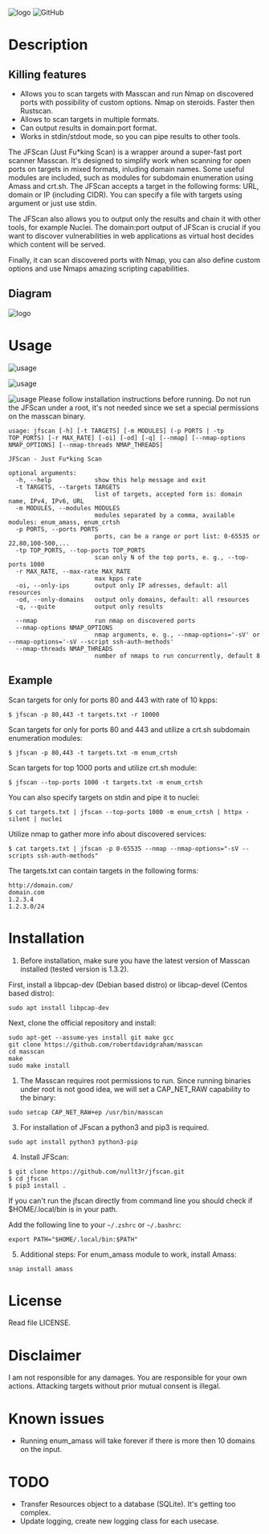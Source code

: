 ![logo](screenshots/jfscan_logo.png)
![GitHub](https://img.shields.io/github/license/nullt3r/jfscan)
# Description
## Killing features
* Allows you to scan targets with Masscan and run Nmap on discovered ports with possibility of custom options. Nmap on steroids. Faster then Rustscan.
* Allows to scan targets in multiple formats.
* Can output results in domain:port format.
* Works in stdin/stdout mode, so you can pipe results to other tools.

The JFScan (Just Fu*king Scan) is a wrapper around a super-fast port scanner Masscan. It's designed to simplify work when scanning for open ports on targets in mixed formats, inluding domain names. Some useful modules are included, such as modules for subdomain enumeration using Amass and crt.sh. The JFScan accepts a target in the following forms: URL, domain or IP (including CIDR). You can specify a file with targets using argument or just use stdin.

The JFScan also allows you to output only the results and chain it with other tools, for example Nuclei. The domain:port output of JFScan is crucial if you want to discover vulnerabilities in web applications as virtual host decides which content will be served.

Finally, it can scan discovered ports with Nmap, you can also define custom options and use Nmaps amazing scripting capabilities.

## Diagram
![logo](screenshots/for_dummies.png)

# Usage
![usage](screenshots/masscan_nmap.png)

![usage](screenshots/usage_example2.png)

![usage](screenshots/usage_example.png)
Please follow installation instructions before running. Do not run the JFScan under a root, it's not needed since we set a special permissions on the masscan binary.

```
usage: jfscan [-h] [-t TARGETS] [-m MODULES] (-p PORTS | -tp TOP_PORTS) [-r MAX_RATE] [-oi] [-od] [-q] [--nmap] [--nmap-options NMAP_OPTIONS] [--nmap-threads NMAP_THREADS]

JFScan - Just Fu*king Scan

optional arguments:
  -h, --help            show this help message and exit
  -t TARGETS, --targets TARGETS
                        list of targets, accepted form is: domain name, IPv4, IPv6, URL
  -m MODULES, --modules MODULES
                        modules separated by a comma, available modules: enum_amass, enum_crtsh
  -p PORTS, --ports PORTS
                        ports, can be a range or port list: 0-65535 or 22,80,100-500,...
  -tp TOP_PORTS, --top-ports TOP_PORTS
                        scan only N of the top ports, e. g., --top-ports 1000
  -r MAX_RATE, --max-rate MAX_RATE
                        max kpps rate
  -oi, --only-ips       output only IP adresses, default: all resources
  -od, --only-domains   output only domains, default: all resources
  -q, --quite           output only results

  --nmap                run nmap on discovered ports
  --nmap-options NMAP_OPTIONS
                        nmap arguments, e. g., --nmap-options='-sV' or --nmap-options='-sV --script ssh-auth-methods'
  --nmap-threads NMAP_THREADS
                        number of nmaps to run concurrently, default 8
```

## Example
Scan targets for only for ports 80 and 443 with rate of 10 kpps:

`$ jfscan -p 80,443 -t targets.txt -r 10000`

Scan targets for only for ports 80 and 443 and utilize a crt.sh subdomain enumeration modules:

`$ jfscan -p 80,443 -t targets.txt -m enum_crtsh`

Scan targets for top 1000 ports and utilize crt.sh module:

`$ jfscan --top-ports 1000 -t targets.txt -m enum_crtsh`

You can also specify targets on stdin and pipe it to nuclei:

`$ cat targets.txt | jfscan --top-ports 1000 -m enum_crtsh | httpx -silent | nuclei`

Utilize nmap to gather more info about discovered services:

`$ cat targets.txt | jfscan -p 0-65535 --nmap --nmap-options="-sV --scripts ssh-auth-methods"`

The targets.txt can contain targets in the following forms:
```
http://domain.com/
domain.com
1.2.3.4
1.2.3.0/24
```

# Installation
1. Before installation, make sure you have the latest version of Masscan installed (tested version is 1.3.2).

First, install a libpcap-dev (Debian based distro) or libcap-devel (Centos based distro):

```
sudo apt install libpcap-dev
```

Next, clone the official repository and install:
```
sudo apt-get --assume-yes install git make gcc
git clone https://github.com/robertdavidgraham/masscan
cd masscan
make
sudo make install
```


1. The Masscan requires root permissions to run. Since running binaries under root is not good idea, we will set a CAP_NET_RAW capability to the binary:

```
sudo setcap CAP_NET_RAW+ep /usr/bin/masscan
```

3. For installation of JFscan a python3 and pip3 is required.

```
sudo apt install python3 python3-pip
```

4. Install JFScan:
```
$ git clone https://github.com/nullt3r/jfscan.git
$ cd jfscan
$ pip3 install .
```
If you can't run the jfscan directly from command line you should check if $HOME/.local/bin is in your path.

Add the following line to your `~/.zshrc` or `~/.bashrc`:

```
export PATH="$HOME/.local/bin:$PATH"
```

5. Additional steps:
For enum_amass module to work, install Amass:
```
snap install amass
```

# License
Read file LICENSE.

# Disclaimer
I am not responsible for any damages. You are responsible for your own
actions. Attacking targets without prior mutual consent is illegal.

# Known issues
* Running enum_amass will take forever if there is more then 10 domains on the input.

# TODO
* Transfer Resources object to a database (SQLite). It's getting too complex.
* Update logging, create new logging class for each usecase.